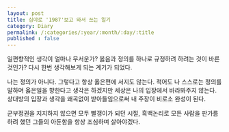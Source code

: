 ```yaml
---
layout: post
title: 심야로 '1987'보고 와서 쓰는 일기
category: Diary
permalink: /:categories/:year/:month/:day/:title
published : false
---
```

 
일편향적인 생각이 얼마나 무서운가? 옳음과 정의를 하나로 규정하려 하려는 것이 바른 것인가? 다시 한번 생각해보게 되는 계기가 되었다.

나는 정의가 아니다. 그렇다고 항상 옳은편에 서지도 않는다. 적어도 나 스스로는 정의를 말하며 옳은일을 향한다고 생각은 하겠지만 세상은 나의 입장에서 바라봐주지 않는다. 상대방의 입장과 생각을 왜곡없이 받아들임으로써 내 주장이 비로소 완성이 된다. 

군부정권을 지지하지 않으면 모두 빨갱이가 되던 시절, 흑백논리로 모든 사람을 판가름 하려 했던 그들의 아둔함을 항상 조심하며 살아야겠다.